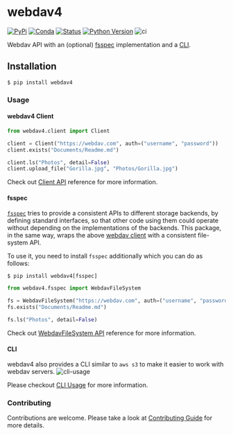 # webdav4
[![PyPi](https://img.shields.io/pypi/v/webdav4.svg)](https://pypi.org/project/webdav4)
[![Conda](https://img.shields.io/conda/v/conda-forge/webdav4.svg?label=conda&logo=conda-forge)](https://anaconda.org/conda-forge/webdav4)
[![Status](https://img.shields.io/pypi/status/webdav4.svg)](https://pypi.org/project/webdav4)
[![Python Version](https://img.shields.io/pypi/pyversions/webdav4)](https://pypi.org/project/webdav4)
![ci](https://github.com/skshetry/webdav4/workflows/CI/badge.svg)

Webdav API with an (optional) [fsspec](#fsspec) implementation and a [CLI](#cli).

## Installation

```console
$ pip install webdav4
```

### Usage

#### webdav4 Client
```python
from webdav4.client import Client

client = Client("https://webdav.com", auth=("username", "password"))
client.exists("Documents/Readme.md")

client.ls("Photos", detail=False)
client.upload_file("Gorilla.jpg", "Photos/Gorilla.jpg")
```

Check out [Client API](docs/reference/client.md) reference for more information.



#### fsspec

[`fsspec`](https://filesystem-spec.readthedocs.io) tries to provide a
consistent APIs to different storage backends, by defining standard
interfaces, so that other code using them could operate without depending
on the implementations of the backends. This package, in the same way,
wraps the above [webdav client](#webdav4-client) with a consistent file-system API.


To use it, you need to install `fsspec` additionally which you can do as
follows:

```console
$ pip install webdav4[fsspec]
```

```python
from webdav4.fsspec import WebdavFileSystem

fs = WebdavFileSystem("https://webdav.com", auth=("username", "password"))
fs.exists("Documents/Readme.md")

fs.ls("Photos", detail=False)
```

Check out [WebdavFileSystem API](docs/reference/fsspec.md) reference for more information.


#### CLI

webdav4 also provides a CLI similar to `aws s3` to make it easier to work with webdav servers.
![cli-usage](docs/_static/usage.png)

Please checkout [CLI Usage](docs/reference/cli.md) for more information.

### Contributing

Contributions are welcome. Please take a look at
[Contributing Guide](CONTRIBUTING.md) for more details.

